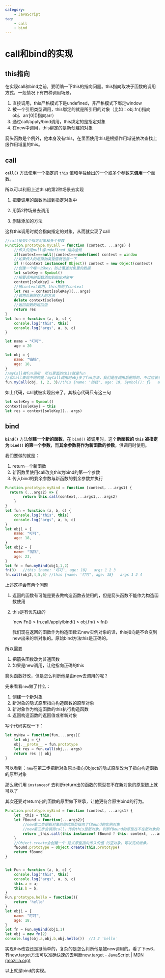 ```yaml
---
category:
    - JavaScript
tag:
    - call
    - bind
---
```

# call和bind的实现

## this指向

在实现call和bind之前，要明确一下this的指向问题。this指向取决于函数的调用方式，一般情况下有四种调用场景。
1. 直接调用，this严格模式下是undefined，非严格模式下绑定window
2. 被一个引用类型调用，this绑定的就是所引用的对象（比如：obj.fn()指向obj、arr\[0]()指向arr）
3. 通过call/apply/bind调用，this绑定的是指定对象
4. 在new中调用，this绑定的是新创建的对象

箭头函数是个例外，他本身没有this，在里面使用this是根据作用域链依次查找上级作用域里的this。

## call

**`call()`** 方法使用一个指定的 `this` 值和单独给出的一个或多个参数来**调用**一个函数。

所以可以利用上述this的第2种场景去实现

1. 把要调用的函数添加到指定对象中

2. 用第2种场景去调用

3. 删除添加的方法

这样this调用时就会指向指定的对象，从而就实现了call

```js
//call接受1个指定对象和多个参数
Function.prototype.myCall = function (context, ...args) {
  	//传入的是null或undefined 指向全局
  	if(context===null||context===undefined) context = window
  	//如果传入的是原始类型值就包装一下
    if (!(context instanceof Object)) context = new Object(context)
    //创建一个唯一的key，防止覆盖对象里的数据
    let soleKey = Symbol()
    //把要调用的函数添加到指定对象中
    context[soleKey] = this
    //被context调用，this指向了context
    let res = context[soleKey](...args)
    //调用后删除存入的方法
    delete context[soleKey]
    //返回函数的返回值
    return res
}
let fun = function (a, b, c) {
    console.log("this", this)
    console.log("args", a, b, c)
}

let name = "叮叮",
    age = 20

let obj = {
    name: "铛铛",
    age: 18,
}
//myCall被fun调用  所以里面的this就是fun
//和call表现不同的是：myCall调用时obj多了fun方法，我们是在调用后删除的，不过应该不会有什么影响
fun.myCall(obj, 1, 2, 3)//this {name: '铛铛', age: 18, Symbol(): ƒ}   args 1 2 3
```

如上代码，call就被实现出来了。其核心代码只有这三句

```js
let soleKey = Symbol()
context[soleKey] = this
let res = context[soleKey](...args)
```

## bind

**`bind()`** 方法**创建一个新的函数**，在 `bind()` 被调用时，这个**新函数的 `this` 被指定为 `bind()` 的第一个参数**，而**其余参数将作为新函数的参数**，供调用时使用。

我们要做的就是：

1. return一个新函数
2. 新函数里使用call改变this为bind的第一个参数
3. 传入bind的剩余参数与新函数的剩余参数并执行

```js
Function.prototype.myBind = function (context，...args1) { 
  return (...args2) => {
        return this.call(context,...args1,...args2)
    }
}
let fun = function (a, b, c) {
    console.log("this", this)
    console.log("args", a, b, c)
}
let obj1 = {
    name: "叮叮",
    age: 18,
}
let obj2 = {
    name: "铛铛",
    age: 23,
}
let fn = fun.myBind(obj1,1,2)
fn(3)   //this {name: '叮叮', age: 18}   args 1 2 3
fn.call(obj2,4,5,6) //this {name: '叮叮', age: 18}   args 1 2 4
```

上述这样会有两个问题

1. 返回的函数有可能是要去做构造函数去使用的，但是箭头函数不能作为构造函数使用

2. this是有优先级的

   `new Fn() > fn.call/apply/bind() > obj.fn() > fn()

   我们现在返回的函数作为构造函数去new实例对象的话，this指向是不会变到new出来的新对象的。原始bind方法this是正确的。

所以需要

1. 把箭头函数改为普通函数
2. 如果是new调用，让他指向正确的this

箭头函数好改，但是怎么判断他是由new去调用的呢？

先来看看`new`做了什么：

1. 创建一个新对象
2. 新对象的隐式原型指向构造函数的原型对象
3. 新对象作为构造函数的this执行构造函数
4. 返回构造函数的返回值或者新对象

写个代码实现一下：

```js
let myNew = function(fun,...args){
    let obj = {}
    obj.__proto__ = fun.prototype
    let res = fun.call(obj,...args)
    return res || obj
}
```

可以看到：`new`在第二步把新对象原本指向Object的隐式原型改为了指向构造函数的原型对象

那么我们用 `instanceof` 去判断return出的函数的原型在不在新对象的原型链上就可以了

其次还要对return出的函数的原型做下继承，让他更符合原生bind的行为。

```js
Function.prototype.myBind = function (context, ...args1) {
    let _this = this;
    let fBound = function(...args2){
      	//new第二步把新对象的隐式原型指向了fBound的实例对象
      	//new第三步会调用call，传的this是新对象。判断fBound的原型在不在新对象的原型链上，也可以用es6 new的一个新属性new.target判断是否是new调用的。
        return _this.call(this instanceof fBound ? this: context, ...args1, ...args2)
    }
    //Object.create会创建一个 隐式原型指向传入的值 的空对象，可以完成继承。
    fBound.prototype = Object.create(this.prototype)
    return fBound
}


let Fun = function (a, b, c) {
    console.log("this", this)
    console.log("args", a, b, c)
    this.a = a;
    this.b = b;
}
Fun.prototype.hello = function(){
    return 'hello'
}
let obj1 = {
    name: "叮叮",
    age: 18,
}
let fn = Fun.myBind(obj1,1)
let obj = new fn(2)
console.log(obj.a,obj.b,obj.hello())  //1 2 'hello'
```

实现this改变还是挺简单的，复杂的是怎么判断他是被new调用的。看了下es6，有new.target方法可以准确快速的去判断[new.target - JavaScript | MDN (mozilla.org)](https://developer.mozilla.org/zh-CN/docs/Web/JavaScript/Reference/Operators/new.target)

以上就是bind的实现。
